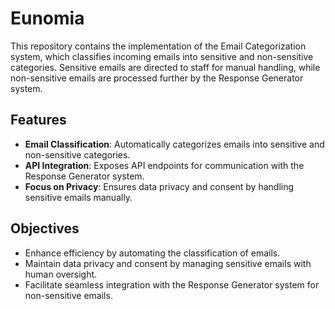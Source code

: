 # Eunomia

This repository contains the implementation of the Email Categorization system, which classifies incoming emails into
sensitive and non-sensitive categories. Sensitive emails are directed to staff for manual handling, while non-sensitive
emails are processed further by the Response Generator system.

## Features

- **Email Classification**: Automatically categorizes emails into sensitive and non-sensitive categories.
- **API Integration**: Exposes API endpoints for communication with the Response Generator system.
- **Focus on Privacy**: Ensures data privacy and consent by handling sensitive emails manually.

## Objectives

- Enhance efficiency by automating the classification of emails.
- Maintain data privacy and consent by managing sensitive emails with human oversight.
- Facilitate seamless integration with the Response Generator system for non-sensitive emails.
